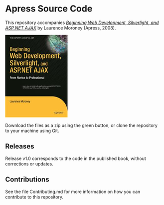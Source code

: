# Apress Source Code

This repository accompanies [*Beginning Web Development, Silverlight, and ASP.NET AJAX*](http://www.apress.com/9781590599594) by Laurence Moroney (Apress, 2008).

![Cover image](9781590599594.jpg)

Download the files as a zip using the green button, or clone the repository to your machine using Git.

## Releases

Release v1.0 corresponds to the code in the published book, without corrections or updates.

## Contributions

See the file Contributing.md for more information on how you can contribute to this repository.
